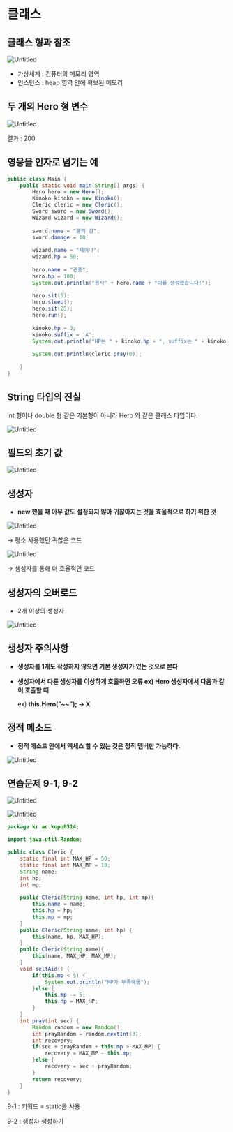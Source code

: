 # 클래스

## 클래스 형과 참조

![Untitled](%E1%84%8F%E1%85%B3%E1%86%AF%E1%84%85%E1%85%A2%E1%84%89%E1%85%B3%20aefd0c77d2f249e59641d511766415ab/Untitled.png)

- 가상세계 : 컴퓨터의 메모리 영역
- 인스턴스 : heap 영역 안에 확보된 메모리

## 두 개의 Hero 형 변수

![Untitled](%E1%84%8F%E1%85%B3%E1%86%AF%E1%84%85%E1%85%A2%E1%84%89%E1%85%B3%20aefd0c77d2f249e59641d511766415ab/Untitled%201.png)

결과 : 200 

## 영웅을 인자로 넘기는 예

```java
public class Main {
    public static void main(String[] args) {
        Hero hero = new Hero();
        Kinoko kinoko = new Kinoko();
        Cleric cleric = new Cleric();
        Sword sword = new Sword();
        Wizard wizard = new Wizard();
                
        sword.name = "불의 검";
        sword.damage = 10;
        
        wizard.name = "제이나";
        wizard.hp = 50;
        
        hero.name = "관중";
        hero.hp = 100;
        System.out.println("용사" + hero.name + "이를 생성했습니다!");
        
        hero.sit(5);
        hero.sleep();
        hero.sit(25);
        hero.run();
        
        kinoko.hp = 3;
        kinoko.suffix = 'A';
        System.out.println("HP는 " + kinoko.hp + ", suffix는 " + kinoko.suffix);
        
        System.out.println(cleric.pray(0));
        
    }
}
```

## String 타입의 진실

int 형이나 double 형 같은 기본형이 아니라  Hero 와 같은 클래스 타입이다.

![Untitled](%E1%84%8F%E1%85%B3%E1%86%AF%E1%84%85%E1%85%A2%E1%84%89%E1%85%B3%20aefd0c77d2f249e59641d511766415ab/Untitled%202.png)

## 필드의 초기 값

![Untitled](%E1%84%8F%E1%85%B3%E1%86%AF%E1%84%85%E1%85%A2%E1%84%89%E1%85%B3%20aefd0c77d2f249e59641d511766415ab/Untitled%203.png)

## **생성자**

- **new 했을 때 아무 값도 설정되지 않아 귀찮아지는 것을 효율적으로 하기 위한 것**

![Untitled](%E1%84%8F%E1%85%B3%E1%86%AF%E1%84%85%E1%85%A2%E1%84%89%E1%85%B3%20aefd0c77d2f249e59641d511766415ab/Untitled%204.png)

→ 평소 사용했던 귀찮은 코드

![Untitled](%E1%84%8F%E1%85%B3%E1%86%AF%E1%84%85%E1%85%A2%E1%84%89%E1%85%B3%20aefd0c77d2f249e59641d511766415ab/Untitled%205.png)

→ 생성자를 통해 더 효율적인 코드

## 생성자의 오버로드

- 2개 이상의 생성자

![Untitled](%E1%84%8F%E1%85%B3%E1%86%AF%E1%84%85%E1%85%A2%E1%84%89%E1%85%B3%20aefd0c77d2f249e59641d511766415ab/Untitled%206.png)

## 생성자 주의사항

- **생성자를 1개도 작성하지 않으면 기본 생성자가 있는 것으로 본다**
- **생성자에서 다른 생성자를 이상하게 호출하면 오류 ex) Hero 생성자에서 다음과 같이 호출할 때**
    
    ex) **this.Hero(”~~”);  → X**
    

## 정적 메소드

- **정적 메소드 안에서 엑세스 할 수 있는 것은 정적 멤버만 가능하다.**

![Untitled](%E1%84%8F%E1%85%B3%E1%86%AF%E1%84%85%E1%85%A2%E1%84%89%E1%85%B3%20aefd0c77d2f249e59641d511766415ab/Untitled%207.png)

## 연습문제 9-1, 9-2

![Untitled](%E1%84%8F%E1%85%B3%E1%86%AF%E1%84%85%E1%85%A2%E1%84%89%E1%85%B3%20aefd0c77d2f249e59641d511766415ab/Untitled%208.png)

![Untitled](%E1%84%8F%E1%85%B3%E1%86%AF%E1%84%85%E1%85%A2%E1%84%89%E1%85%B3%20aefd0c77d2f249e59641d511766415ab/Untitled%209.png)

```java
package kr.ac.kopo0314;

import java.util.Random;

public class Cleric {
    static final int MAX_HP = 50;
    static final int MAX_MP = 10;
    String name;
    int hp;
    int mp;
    
    public Cleric(String name, int hp, int mp){
        this.name = name;
        this.hp = hp;
        this.mp = mp;   
    }
    public Cleric(String name, int hp) {
        this(name, hp, MAX_HP);
    }
    public Cleric(String name){
        this(name, MAX_HP, MAX_MP);
    }    
    void selfAid() {
        if(this.mp < 5) {
            System.out.println("MP가 부족해용");
        }else {
            this.mp -= 5;
            this.hp = MAX_HP;
        }
    }
    int pray(int sec) {
        Random random = new Random();
        int prayRandom = random.nextInt(3);
        int recovery;
        if(sec + prayRandom + this.mp > MAX_MP) {
            recovery = MAX_MP - this.mp;
        }else {
            recovery = sec + prayRandom;
        }
        return recovery; 
    }
}
```

9-1 : 키워드 = static을 사용

9-2 : 생성자 생성하기